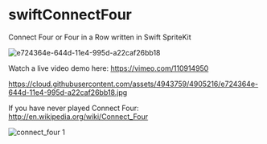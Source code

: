 swiftConnectFour
================

Connect Four or Four in a Row written in Swift SpriteKit

![e724364e-644d-11e4-995d-a22caf26bb18](https://cloud.githubusercontent.com/assets/4943759/4993994/515105ae-6982-11e4-8f7f-b659f4fbe3ea.jpg)

Watch a live video demo here: https://vimeo.com/110914950

https://cloud.githubusercontent.com/assets/4943759/4905216/e724364e-644d-11e4-995d-a22caf26bb18.jpg

If you have never played Connect Four: http://en.wikipedia.org/wiki/Connect_Four


![connect_four 1](https://cloud.githubusercontent.com/assets/4943759/4906827/1d4aa844-645c-11e4-8b7f-30404af4bfbb.gif)
